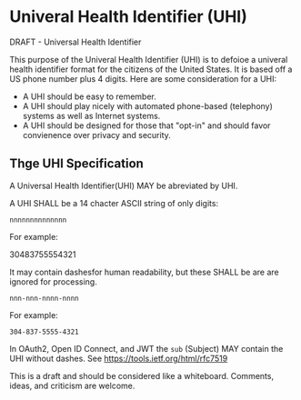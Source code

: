 # Univeral Health Identifier (UHI)
DRAFT - Universal Health Identifier 

This purpose of the Univeral Health Identifier (UHI) is to defoioe a univeral health identifier format for the citizens of the United States.  It is based off a US phone number plus 4 digits. Here are some consideration for a UHI:

* A UHI should be easy to remember.
* A UHI should play nicely with automated phone-based (telephony) systems as well as Internet systems.
* A UHI should be designed for those that "opt-in" and should favor convienence over privacy and security.

Thge UHI Specification
----------------------

A Universal Health Identifier(UHI) MAY be abreviated by UHI. 

A UHI SHALL be a 14 chacter ASCII string of only digits:

    nnnnnnnnnnnnnn

For example:
  
  30483755554321

It may contain dashesfor human readability, but these SHALL be are are ignored for processing.
    
    nnn-nnn-nnnn-nnnn
    
For example:

    304-837-5555-4321
    

In OAuth2, Open ID Connect, and JWT the `sub` (Subject) MAY contain the UHI without dashes. See https://tools.ietf.org/html/rfc7519


This is a draft and should be considered like a whiteboard. Comments, ideas, and criticism are welcome.
